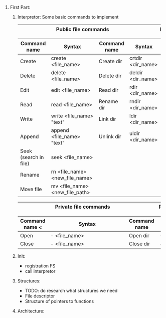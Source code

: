 1. First Part:
   
     1. Interpretor:
          Some basic commands to implement

          | <div style="width:398px">Public file commands</div>     | <div style="width:278px">Public directory commands</div>|
          |:-------------------------------------------------------:| :------------------------------------------------------:|

          | Command name          | Syntax                          | Command name          | Syntax                         |
          | --------------------- | ------------------------------- |-----------------------|--------------------------------|
          | Create                | create <file_name>              | Create dir            | crtdir <dir_name>              |
          | Delete                | delete <file_name>              | Delete dir            | deldir <dir_name>              |
          | Edit                  | edit <file_name>                | Read dir              | rdir <dir_name>                |
          | Read                  | read <file_name>                | Rename dir            | rndir <dir_name>               |
          | Write                 | write <file_name> "text"        | Link dir              | ldir <dir_name>                |
          | Append                | append <file_name> "text"       | Unlink dir            | uldir <dir_name>               |                                        
          | Seek (search in file) | seek <file_name>                |                       |                                |
          | Rename                | rn <file_name> <new_file_name>  |                       |                                |
          | Move file             | mv <file_name> <new_file_path>  |                       |                                |

          
          |<div style="width:398px">Private file commands</div>     | <div style="width:278px">Private directory commands</div>|
          |:-------------------------------------------------------:| :-------------------------------------------------------:|

          | Command name <        | <div style="width:235px">Syntax</div>| Command name     | <div style="width:132px">Syntax</div>|
          | --------------------- | ------------------------------- |-----------------------|--------------------------------|
          | Open                  | - <file_name>                   | Open dir              | - <dir_name>                   |
          | Close                 | - <file_name>                   | Close dir             | - <dir_name>                   |


   
    1. Init:
         - registration FS
         - call interpretor

    2. Structures:
         - TODO: do research what structures we need
         - File descriptor
         - Structure of pointers to functions 

   1. Architecture:

      


         
